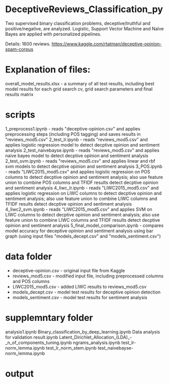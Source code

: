 # DeceptiveReviews_Classification_py

Two supervised binary classification problems, deceptive/truthful and positive/negative, are analyzed. Logistic, Support Vector Machine and Naïve Bayes are applied with personalized pipelines.

Details: 1600 reviews. https://www.kaggle.com/rtatman/deceptive-opinion-spam-corpus

Explanation of files:
=====================

overall_model_results.xlsx - a summary of all test results, including best model results for each grid search cv, grid search parameters 
	and final results matrix


scripts
=======
1_preprocess1.ipynb - reads "deceptive-opinion.csv" and applies preprocessing steps (including POS tagging) and saves results in "reviews_mod5.csv"
2_test_lr.ipynb - reads "reviews_mod5.csv" and applies logistic regression model to detect decptive opinion and sentiment analysis
2_test_naivebayse.ipynb - reads "reviews_mod5.csv" and applies naive bayes model to detect decptive opinion and sentiment analysis
2_test_svm.ipynb - reads "reviews_mod5.csv" and applies linear and rbf svm models to detect decptive opinion and sentiment analysis
3_POS.ipynb - reads "LIWC2015_mod5.csv" and applies logistic regression on POS columns to detect decptive opinion and sentiment analysis;
		also use feature union to combine POS columns and TFIDF results detect decptive opinion and sentiment analysis
4_liwc_lr.ipynb - reads "LIWC2015_mod5.csv" and applies logistic regression on LIWC columns to detect decptive opinion and sentiment analysis;
		also use feature union to combine LIWC columns and TFIDF results detect decptive opinion and sentiment analysis
4_liwc2_svm.ipynb - reads "LIWC2015_mod5.csv" and applies SVM on LIWC columns to detect decptive opinion and sentiment analysis;
		also use feature union to combine LIWC columns and TFIDF results detect decptive opinion and sentiment analysis
5_final_model_comparison.ipynb - compares model accuracy for deceptive opinion and sentiment analysis using bar graph 
		(using input files "models_decept.csv" and "models_sentiment.csv")

data folder
===========
* deceptive-opinion.csv - original input file from Kaggle
* reviews_mod5.csv - modified input file, including preprocessed columns and POS columns	
* LIWC2015_mod5.csv - added LIWC results to reviews_mod5.csv
* models_decept.csv - model test results for deceptive opinion detection
* models_sentiment.csv - model test results for sentiment analysis

		
supplemntary folder
===================
analysis1.ipynb
Binary_classification_by_deep_learning.ipynb
Data analysis for validation result.ipynb
Latent_Dirichlet_Allocation_(LDA)_-_n_of_components_tuning.ipynb
ngrams_analysis.ipynb
test_lr-norm_lemma.ipynb
test_lr_norm_stem.ipynb
test_naivebayse-norm_lemma.ipynb	


output
======
